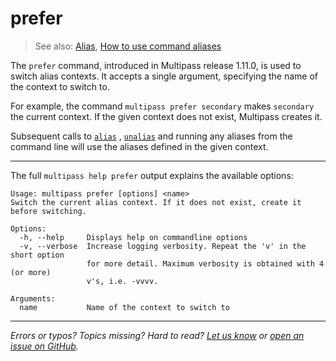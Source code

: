 # prefer
> See also:  [Alias](/explanation/alias), [How to use command aliases](/how-to-guides/manage-instances/use-instance-command-aliases)

The `prefer` command, introduced in Multipass release 1.11.0,  is used to switch alias contexts. It accepts a single argument, specifying the name of the context to switch to. 

For example, the command `multipass prefer secondary` makes `secondary` the current context. If the given context does not exist, Multipass creates it. 

Subsequent calls to [`alias`](/reference/command-line-interface/alias) , [`unalias`](/reference/command-line-interface/unalias) and running any aliases from the command line will use the aliases defined in the given context.

---

The full `multipass help prefer` output explains the available options:

```plain
Usage: multipass prefer [options] <name>
Switch the current alias context. If it does not exist, create it before switching.

Options:
  -h, --help     Displays help on commandline options
  -v, --verbose  Increase logging verbosity. Repeat the 'v' in the short option
                 for more detail. Maximum verbosity is obtained with 4 (or more)
                 v's, i.e. -vvvv.

Arguments:
  name           Name of the context to switch to
```

---

*Errors or typos? Topics missing? Hard to read? <a href="https://docs.google.com/forms/d/e/1FAIpQLSd0XZDU9sbOCiljceh3rO_rkp6vazy2ZsIWgx4gsvl_Sec4Ig/viewform?usp=pp_url&entry.317501128=https://multipass.run/docs/prefer-command" target="_blank">Let us know</a> or <a href="https://github.com/canonical/multipass/issues/new/choose" target="_blank">open an issue on GitHub</a>.*

